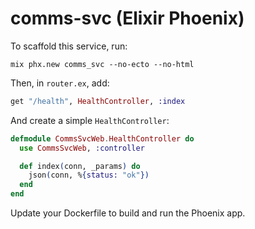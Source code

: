 # comms-svc (Elixir Phoenix)

To scaffold this service, run:

```
mix phx.new comms_svc --no-ecto --no-html
```

Then, in `router.ex`, add:
```elixir
get "/health", HealthController, :index
```

And create a simple `HealthController`:
```elixir
defmodule CommsSvcWeb.HealthController do
  use CommsSvcWeb, :controller

  def index(conn, _params) do
    json(conn, %{status: "ok"})
  end
end
```

Update your Dockerfile to build and run the Phoenix app.
